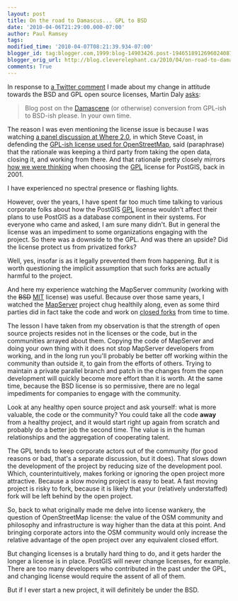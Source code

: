 ```yaml
---
layout: post
title: On the road to Damascus... GPL to BSD
date: '2010-04-06T21:29:00.000-07:00'
author: Paul Ramsey
tags: 
modified_time: '2010-04-07T08:21:39.934-07:00'
blogger_id: tag:blogger.com,1999:blog-14903426.post-1946518912696024087
blogger_orig_url: http://blog.cleverelephant.ca/2010/04/on-road-to-damascus-gpl-to-bsd.html
comments: True
---
```


In response to [a Twitter comment](http://twitter.com/pwramsey/status/11445182899) I made about my change in attitude towards the BSD and GPL open source licenses, Martin Daly [asks](http://twitter.com/mpdaly/status/11474844507):

> Blog post on the [Damascene](http://en.wikipedia.org/wiki/Conversion_of_Paul) (or otherwise) conversion from GPL-ish to BSD-ish please. In your own time.

The reason I was even mentioning the license issue is because I was watching [a panel discussion at Where 2.0](http://en.oreilly.com/where2010/public/schedule/detail/12725), in which Steve Coast, in defending the [GPL-ish license used for OpenStreetMap](http://wiki.openstreetmap.org/wiki/OpenStreetMap_License), said (paraphrase) that the rationale was keeping a third party from taking the open data, closing it, and working from there. And that rationale pretty closely mirrors [how we were thinking](http://postgis.net/pipermail/postgis-users/2001-August/000203.html) when choosing the [GPL](http://www.opensource.org/licenses/gpl-2.0.php) license for PostGIS, back in 2001. 

I have experienced no spectral presence or flashing lights.

However, over the years, I have spent far too much time talking to various corporate folks about how the PostGIS [GPL](http://www.opensource.org/licenses/gpl-2.0.php) license wouldn't affect their plans to use PostGIS as a database component in their systems. For everyone who came and asked, I am sure many didn't. But in general the license was an impediment to some organizations engaging with the project. So there was a downside to the GPL. And was there an upside? Did the license protect us from privatized forks?

Well, yes, insofar is as it legally prevented them from happening. But it is worth questioning the implicit assumption that such forks are actually harmful to the project.

And here my experience watching the MapServer community (working with the <strike>BSD</strike> [MIT](http://www.opensource.org/licenses/mit-license.php) license) was useful. Because over those same years, I watched the [MapServer](http://mapserver.org/) project chug healthily along, even as some third parties did in fact take the code and work on [closed forks](http://www.mapdotnet.com/) from time to time. 

The lesson I have taken from my observation is that the strength of open source projects resides not in the licenses or the code, but in the communities arrayed about them. Copying the code of MapServer and doing your own thing with it does not stop MapServer developers from working, and in the long run you'll probably be better off working within the community than outside it, to gain from the efforts of others.  Trying to maintain a private parallel branch and patch in the changes from the open development will quickly become more effort than it is worth. At the same time, because the BSD license is so permissive, there are no legal impediments for companies to engage with the community.

Look at any healthy open source project and ask yourself: what is more valuable, the code or the community? You could take all the code **away** from a healthy project, and it would start right up again from scratch and probably do a better job the second time. The value is in the human relationships and the aggregation of cooperating talent.  

The GPL tends to keep corporate actors out of the community (for good reasons or bad, that's a separate discussion, but it does). That slows down the development of the project by reducing size of the development pool. Which, counterintuitively, makes forking or ignoring the open project more attractive. Because a slow moving project is easy to beat. A fast moving project is risky to fork, because it is likely that your (relatively understaffed) fork will be left behind by the open project.

So, back to what originally made me delve into license wankery, the question of OpenStreetMap license: the value of the OSM community and philosophy and infrastructure is way higher than the data at this point. And bringing corporate actors into the OSM community would only increase the relative advantage of the open project over any equivalent closed effort.

But changing licenses is a brutally hard thing to do, and it gets harder the longer a license is in place. PostGIS will never change licenses, for example. There are too many developers who contributed in the past under the GPL, and changing license would require the assent of all of them. 

But if I ever start a new project, it will definitely be under the BSD.

